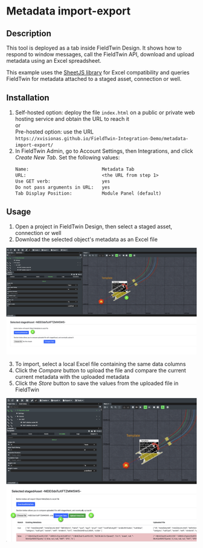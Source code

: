 # Metadata import-export

## Description

This tool is deployed as a tab inside FieldTwin Design. It shows how to respond to
window messages, call the FieldTwin API, download and upload metadata using an Excel
spreadsheet.

This example uses the [SheetJS library](https://sheetjs.com/) for Excel compatibility
and queries FieldTwin for metadata attached to a staged asset, connection or well.

## Installation

1. Self-hosted option: deploy the file `index.html` on a public or private web
   hosting service and obtain the URL to reach it  
   or  
   Pre-hosted option: use the URL `https://xvisionas.github.io/FieldTwin-Integration-Demo/metadata-import-export/`
2. In FieldTwin Admin, go to Account Settings, then Integrations, and click _Create New Tab_.
   Set the following values:  
   ```
   Name:                           Metadata Tab
   URL:                            <the URL from step 1>
   Use GET verb:                   yes
   Do not pass arguments in URL:   yes
   Tab Display Position:           Module Panel (default)
   ```

## Usage

1. Open a project in FieldTwin Design, then select a staged asset, connection or well
2. Download the selected object's metadata as an Excel file

![Select an object to download Excel file](./step1-2.png)

3. To import, select a local Excel file containing the same data columns
4. Click the _Compare_ button to upload the file and compare the current current
   metadata with the uploaded metadata
5. Click the _Store_ button to save the values from the uploaded file in FieldTwin

![Upload Excel file](./step3-4-5.png)
